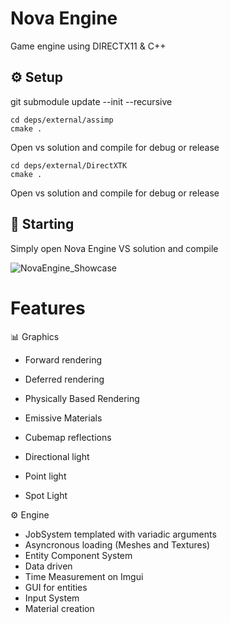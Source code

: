 # Nova Engine

Game engine using DIRECTX11 & C++

## ⚙️ Setup

git submodule update --init --recursive

```
cd deps/external/assimp
cmake .
```
Open vs solution and compile for debug or release


```
cd deps/external/DirectXTK
cmake .
```
Open vs solution and compile for debug or release

## 🚀 Starting

Simply open Nova Engine VS solution and compile

![NovaEngine_Showcase](data/assets/nova.gif)


# Features

📊 Graphics

- Forward rendering
- Deferred rendering
- Physically Based Rendering
- Emissive Materials
- Cubemap reflections

- Directional light
- Point light
- Spot Light

⚙️ Engine

- JobSystem templated with variadic arguments
- Asyncronous loading (Meshes and Textures)
- Entity Component System
- Data driven
- Time Measurement on Imgui
- GUI for entities
- Input System
- Material creation